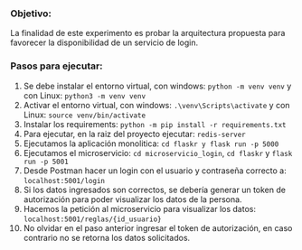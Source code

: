 ### Objetivo:
La finalidad de este experimento es probar la arquitectura propuesta para favorecer la disponibilidad de un servicio de login.

### Pasos para ejecutar:
1. Se debe instalar el entorno virtual, con windows: ```python -m venv venv``` y con Linux: ```python3 -m venv venv```
2. Activar el entorno virtual, con windows: ```.\venv\Scripts\activate``` y con Linux: ```source venv/bin/activate```
3. Instalar los requirements: ```python -m pip install -r requirements.txt```
4. Para ejecutar, en la raiz del proyecto ejecutar: ```redis-server```
5. Ejecutamos la aplicación monolitica: ```cd flaskr y flask run -p 5000```
6. Ejecutamos el microservicio: ```cd microservicio_login```, ```cd flaskr``` y ```flask run -p 5001```
7. Desde Postman hacer un login con el usuario y contraseña correcto a: ```localhost:5001/login```
8. Si los datos ingresados son correctos, se debería generar un token de autorización para poder visualizar los datos de la persona.
9. Hacemos la petición al microservicio para visualizar los datos: ```localhost:5001/reglas/{id_usuario}```
10. No olvidar en el paso anterior ingresar el token de autorización, en caso contrario no se retorna los datos solicitados.